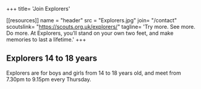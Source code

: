 +++
title= 'Join Explorers'

[[resources]]
  name = "header"
  src = "Explorers.jpg"
join= "/contact"
scoutslink= "https://scouts.org.uk/explorers/"
tagline= 'Try more. See more. Do more. At Explorers, you’ll stand on your own two feet, and make memories to last a lifetime.'
+++

## Explorers 14 to 18 years

Explorers are for boys and girls from 14 to 18 years old, and meet from 7.30pm to 9.15pm every Thursday.